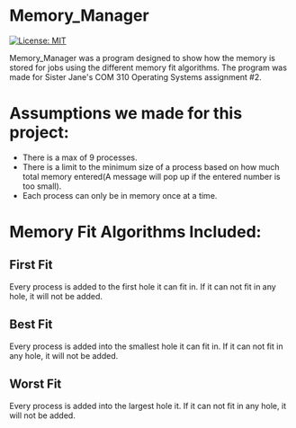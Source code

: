 # Memory_Manager
[![License: MIT](https://img.shields.io/badge/License-MIT-yellow.svg)](https://github.com/TheWolfBadger/Memory_Manager/blob/master/LICENSE)

Memory_Manager was a program designed to show how the memory is stored for jobs using the different memory fit algorithms. The program was made for Sister Jane's COM 310 Operating Systems assignment #2.
# Assumptions we made for this project:
- There is a max of 9 processes.
- There is a limit to the minimum size of a process based on how much total memory entered(A message will pop up if the entered number is too small).
- Each process can only be in memory once at a time.

# Memory Fit Algorithms Included:
## First Fit 
Every process is added to the first hole it can fit in. If it can not fit in any hole, it will not be added.
## Best Fit 
Every process is added into the smallest hole it can fit in. If it can not fit in any hole, it will not be added.
## Worst Fit 
Every process is added into the largest hole it. If it can not fit in any hole, it will not be added.
